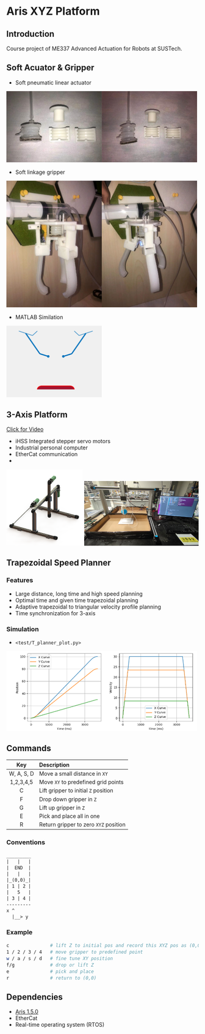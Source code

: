 # Aris XYZ Platform

## Introduction

Course project of ME337 Advanced Actuation for Robots at SUSTech.

## Soft Acuator & Gripper
<!-- <p float="left">
<img src=images/finger_model_render.png width=200>
<img src=images/gripper_model_render.png width=300>
</p> -->
- Soft pneumatic linear actuator
<img src=images/acuator.png width=500>

- Soft linkage gripper
<img src=images/gripper.png width=500>

- MATLAB Similation
<img src="models/linkage length optimization/test.gif" width=250>


## 3-Axis Platform

<a href=images/xyz_demo.mp4>Click for Video</a>

- iHSS Integrated stepper servo motors
- Industrial personal computer
- EtherCat communication
- 
<p float="left">
<img src=images/xyz_render.png width=200>
<!-- <img src=images/finger_model_render.png width=200>
<img src=images/gripper_model_render.png width=300> -->
<img src=images/xyz_final.jpg width=300>
</p>



## Trapezoidal Speed Planner
### Features
- Large distance, long time and high speed planning
- Optimal time and given time trapezoidal planning
- Adaptive trapezoidal to triangular velocity profile planning
- Time synchronization for 3-axis
### Simulation
- `<test/T_planner_plot.py>`

<img src=images/T_planner_test.png width=500>

## Commands

| Key        | Description                          |
|:----------:|:-------------------------------------|
| W, A, S, D | Move a small distance in `XY`        |
| 1,2,3,4,5  | Move `XY` to predefined grid points  |
| C          | Lift gripper to initial `Z` position |
| F          | Drop down gripper in `Z`             |
| G          | Lift up gripper in `Z`               |
| E          | Pick and place all in one            |
| R          | Return gripper to zero `XYZ` position|

### Conventions

```
_________
|   |   |
|  END  |
|   |   |
|_(0,0)_|
| 1 | 2 |
|   5   |
| 3 | 4 |
---------
x ^
  |__> y
```

### Example
```bash
c               # lift Z to initial pos and record this XYZ pos as (0,0)
1 / 2 / 3 / 4   # move gripper to predefined point
w / a / s / d   # fine tune XY position
f/g             # drop or lift Z
e               # pick and place
r               # return to (0,0)
```

## Dependencies

- [Aris 1.5.0](https://github.com/py0330/aris)
- EtherCat
- Real-time operating system (RTOS)

